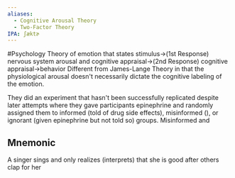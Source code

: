 ```yaml
---
aliases:
  - Cognitive Arousal Theory
  - Two-Factor Theory
IPA: ʃæktɚ
---
```

#Psychology 
Theory of emotion that states stimulus->(1st Response) nervous system arousal and cognitive appraisal->(2nd Response) cognitive appraisal->behavior
Different from James-Lange Theory in that the physiological arousal doesn't necessarily dictate the cognitive labeling of the emotion.

They did an experiment that hasn't been successfully replicated despite later attempts where they gave participants epinephrine and randomly assigned them to informed (told of drug side effects), misinformed (), or ignorant (given epinephrine but not told so) groups. Misinformed and 
## Mnemonic
A singer sings and only realizes (interprets) that she is good after others clap for her